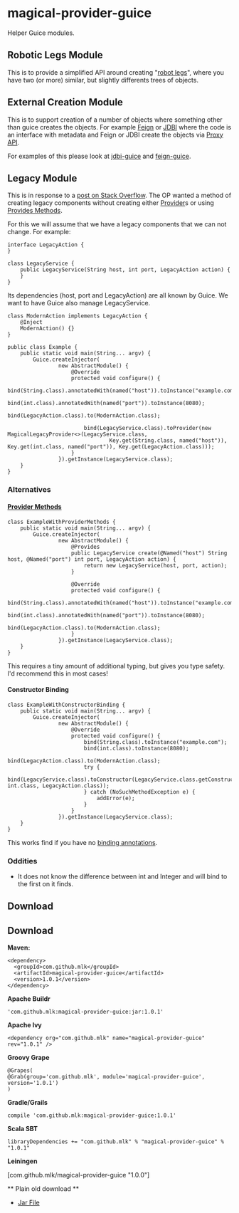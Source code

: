 # magical-provider-guice

Helper Guice modules.

## Robotic Legs Module

This is to provide a simplified API around creating "[robot legs](https://github.com/google/guice/wiki/FrequentlyAskedQuestions#how-do-i-build-two-similar-but-slightly-different-trees-of-objects)", where you have two (or more) similar, but slightly differents trees of objects.

## External Creation Module

This is to support creation of a number of objects where something other than guice creates the objects. For example [Feign](https://github.com/Netflix/feign) or [JDBI](http://jdbi.org/) where the code is an interface with metadata and Feign or JDBI create the objects via [Proxy API](https://docs.oracle.com/javase/7/docs/api/java/lang/reflect/Proxy.html).   

For examples of this please look at [jdbi-guice](https://github.com/mlk/jdbi-guice) and [feign-guice](https://github.com/mlk/feign-guice).

## Legacy Module

This is in response to a [post on Stack Overflow](http://stackoverflow.com/questions/35746834/pass-parameters-to-constructor-in-guice-with-no-modifications-to-the-interface-i/35747432#35747432). The OP wanted a method of creating legacy components without creating either [Provider](https://google.github.io/guice/api-docs/latest/javadoc/index.html?com/google/inject/Provider.html)s or using [Provides Methods](https://github.com/google/guice/wiki/ProvidesMethods).

For this we will assume that we have a legacy components that we can not change. For example:



```
interface LegacyAction {
}

class LegacyService {
    public LegacyService(String host, int port, LegacyAction action) {
    }
}
```

Its dependencies (host, port and LegacyAction) are all known by Guice. We want to have Guice also manage LegacyService.

```
class ModernAction implements LegacyAction {
    @Inject
    ModernAction() {}
}

public class Example {
    public static void main(String... argv) {
        Guice.createInjector(
                new AbstractModule() {
                    @Override
                    protected void configure() {
                        bind(String.class).annotatedWith(named("host")).toInstance("example.com");
                        bind(int.class).annotatedWith(named("port")).toInstance(8080);
                        bind(LegacyAction.class).to(ModernAction.class);

                        bind(LegacyService.class).toProvider(new MagicalLegacyProvider<>(LegacyService.class,
                                Key.get(String.class, named("host")), Key.get(int.class, named("port")), Key.get(LegacyAction.class)));
                    }
                }).getInstance(LegacyService.class);
    }
}
```


### Alternatives

#### [Provider Methods](https://github.com/google/guice/wiki/ProvidesMethods)

```
class ExampleWithProviderMethods {
    public static void main(String... argv) {
        Guice.createInjector(
                new AbstractModule() {
                    @Provides
                    public LegacyService create(@Named("host") String host, @Named("port") int port, LegacyAction action) {
                        return new LegacyService(host, port, action);
                    }

                    @Override
                    protected void configure() {
                        bind(String.class).annotatedWith(named("host")).toInstance("example.com");
                        bind(int.class).annotatedWith(named("port")).toInstance(8080);
                        bind(LegacyAction.class).to(ModernAction.class);
                    }
                }).getInstance(LegacyService.class);
    }
}
```

This requires a tiny amount of additional typing, but gives you type safety. I'd recommend this in most cases!
 
#### Constructor Binding

```
class ExampleWithConstructorBinding {
    public static void main(String... argv) {
        Guice.createInjector(
                new AbstractModule() {
                    @Override
                    protected void configure() {
                        bind(String.class).toInstance("example.com");
                        bind(int.class).toInstance(8080);
                        bind(LegacyAction.class).to(ModernAction.class);
                        try {
                            bind(LegacyService.class).toConstructor(LegacyService.class.getConstructor(String.class, int.class, LegacyAction.class));
                        } catch (NoSuchMethodException e) {
                            addError(e);
                        }
                    }
                }).getInstance(LegacyService.class);
    }
}
```

This works find if you have no [binding annotations](https://github.com/google/guice/wiki/BindingAnnotations). 

### Oddities

 * It does not know the difference between int and Integer and will bind to the first on it finds.

## Download

## Download

**Maven:**
```
<dependency>
  <groupId>com.github.mlk</groupId>
  <artifactId>magical-provider-guice</artifactId>
  <version>1.0.1</version>
</dependency>
```
**Apache Buildr**

```
'com.github.mlk:magical-provider-guice:jar:1.0.1'
```

**Apache Ivy**

```
<dependency org="com.github.mlk" name="magical-provider-guice" rev="1.0.1" />
```

**Groovy Grape**

```
@Grapes( 
@Grab(group='com.github.mlk', module='magical-provider-guice', version='1.0.1') 
)
```

**Gradle/Grails**

```
compile 'com.github.mlk:magical-provider-guice:1.0.1'
```

**Scala SBT**
```
libraryDependencies += "com.github.mlk" % "magical-provider-guice" % "1.0.1"
```

**Leiningen**

[com.github.mlk/magical-provider-guice "1.0.0"]

** Plain old download **

* [Jar File](http://search.maven.org/remotecontent?filepath=com/github/mlk/magical-provider-guice/1.0.1/magical-provider-guice-1.0.1.jar)
